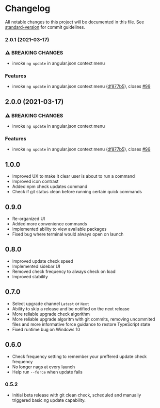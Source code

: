 # Changelog

All notable changes to this project will be documented in this file. See [standard-version](https://github.com/conventional-changelog/standard-version) for commit guidelines.

### 2.0.1 (2021-03-17)


### ⚠ BREAKING CHANGES

* invoke `ng update` in angular.json context menu

### Features

* invoke `ng update` in angular.json context menu ([df877b5](https://github.com/expertly-simple/angular-evergreen/commit/df877b54bfd38bd0a1d0d22dd3c57836d2ad1fb7)), closes [#96](https://github.com/expertly-simple/angular-evergreen/issues/96)

## 2.0.0 (2021-03-17)


### ⚠ BREAKING CHANGES

* invoke `ng update` in angular.json context menu

### Features

* invoke `ng update` in angular.json context menu ([df877b5](https://github.com/expertly-simple/angular-evergreen/commit/df877b54bfd38bd0a1d0d22dd3c57836d2ad1fb7)), closes [#96](https://github.com/expertly-simple/angular-evergreen/issues/96)

## 1.0.0

- Improved UX to make it clear user is about to run a command
- Improved icon contrast
- Added npm check updates command
- Check if git status clean before running certain quick commands

## 0.9.0

- Re-organized UI
- Added more convenience commands
- Implemented ability to view available packages
- Fixed bug where terminal would always open on launch

## 0.8.0

- Improved update check speed
- Implemented sidebar UI
- Removed check frequency to always check on load
- Improved stability

## 0.7.0

- Select upgrade channel `Latest` or `Next`
- Ability to skip a release and be notified on the next release
- More reliable upgrade check algorithm
- More reliable upgrade algoritm with git commits, removing uncommited files and more informative force guidance to restore TypeScript state
- Fixed runtime bug on Windows 10

## 0.6.0

- Check frequency setting to remember your preffered update check frequency
- No longer nags at every launch
- Help run `--force` when update fails

### 0.5.2

- Initial beta release with git clean check, scheduled and manually triggered basic ng update capability.
